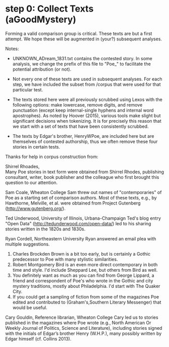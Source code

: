 # step 0: Collect Texts (aGoodMystery)

Forming a valid comparison group is critical. These texts are but a first attempt. We hope these will be augmented in (your?) subsequent analyses.

Notes: 

* UNKNOWN_ADream_1831.txt contains the contested story. In some analysis, we change the prefix of this file to "Poe_" to facilitate the potential attribution (or not).

* Not every one of these texts are used in subsequent analyses. For each step, we have included the subset from /corpus that were used for that particular test. 

* The texts stored here were all previously scrubbed using Lexos with the following options: make lowercase, remove digits, and remove punctuation (except keep internal-single hyphens and internal word apostrophes). As noted by Hoover (2015), various tools make slight but significant decisions when tokenizing. It is for precisely this reason that we start with a set of texts that have been consistently scrubbed.

* The texts by Edgar's brother, HenryWPoe, are included here but are themselves of contested authorship, thus we often remove these four stories in certain tests.

Thanks for help in corpus construction from:

Shirrel Rhoades,  
Many Poe stories in text form were obtained from Shirrel Rhodes, publishing consultant, writer, book publisher and the colleague who first brought this question to our attention. 

Sam Coale, Wheaton College
Sam threw out names of "contemporaries" of Poe as a starting set of comparison authors. Most of these texts, e.g., by Hawthorne, Melville, et al. were obtained from Project Gutenberg (http://www.gutenberg.org/).

Ted Underwood, University of Illinois, Urbana-Champaign 
Ted's blog entry "Open Data" (http://tedunderwood.com/open-data/) led to his sharing stories written in the 1820s and 1830s.

Ryan Cordell, Northeastern University
Ryan answered an email plea with multiple suggestions.
1. Charles Brockden Brown is a bit too early, but is certainly a Gothic predecessor to Poe with many stylistic similarities.
2. Robert Montgomery Bird is an even more direct contemporary in both time and style. I'd include Sheppard Lee, but others from Bird as well.
3. You definitely want as much as you can find from George Lippard, a friend and correspondent of Poe's who wrote in the Gothic and city mystery traditions, mostly about Philadelphia. I'd start with The Quaker City.
4. If you could get a sampling of fiction from some of the magazines Poe edited and contributed to (Graham's,Southern Literary Messenger) that would be useful.

Cary Gouldin, Reference librarian, Wheaton College
Cary led us to stories published in the magazines where Poe wrote (e.g., North American Or Weekly Journal of Politics, Science and Literature), including stories signed with the initials of Edgar’s brother Henry (W.H.P.), many possibly written by Edgar himself (cf. Collins 2013).


 

